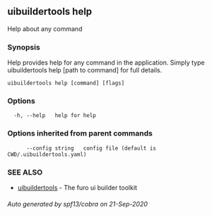## uibuildertools help

Help about any command

### Synopsis

Help provides help for any command in the application.
Simply type uibuildertools help [path to command] for full details.

```
uibuildertools help [command] [flags]
```

### Options

```
  -h, --help   help for help
```

### Options inherited from parent commands

```
      --config string   config file (default is CWD/.uibuildertools.yaml)
```

### SEE ALSO

* [uibuildertools](uibuildertools.md)	 - The furo ui builder toolkit

###### Auto generated by spf13/cobra on 21-Sep-2020
